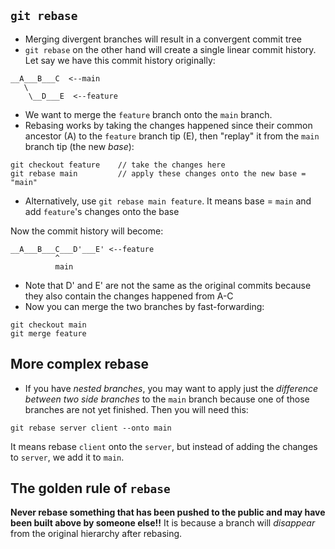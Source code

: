 ## `git rebase`

- Merging divergent branches will result in a convergent commit tree
- `git rebase` on the other hand will create a single linear commit history. Let say we have this commit history originally:

```
__A___B___C  <--main
   \
    \__D___E  <--feature
```

- We want to merge the `feature` branch onto the `main` branch.
- Rebasing works by taking the changes happened since their common ancestor (A) to the `feature` branch tip (E), then "replay" it from the `main` branch tip (the new _base_):

```
git checkout feature    // take the changes here
git rebase main         // apply these changes onto the new base = "main"
```

- Alternatively, use `git rebase main feature`. It means base = `main` and add `feature`'s changes onto the base

Now the commit history will become:

```
__A___B___C___D'___E' <--feature
          ^
          main
```

- Note that D' and E' are not the same as the original commits because they also contain the changes happened from A-C
- Now you can merge the two branches by fast-forwarding:

```
git checkout main
git merge feature
```

## More complex rebase

- If you have _nested branches_, you may want to apply just the _difference between two side branches_ to the `main` branch because one of those branches are not yet finished. Then you will need this:

```
git rebase server client --onto main
```

It means rebase `client` onto the `server`, but instead of adding the changes to `server`, we add it to `main`.

## The golden rule of `rebase`

**Never rebase something that has been pushed to the public and may have been built above by someone else!!** It is because a branch will _disappear_ from the original hierarchy after rebasing.
